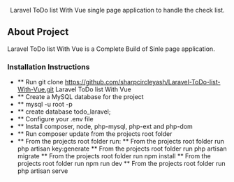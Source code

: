 <p align="center">Laravel ToDo list With Vue single page application to handle the check list.
</p>

## About Project


Laravel ToDo list With Vue is a Complete Build of Sinle page application.


### Installation Instructions

- ** Run git clone https://github.com/sharpcircleyash/Laravel-ToDo-list-With-Vue.git Laravel ToDo list With Vue
- ** Create a MySQL database for the project
- ** mysql -u root -p
- ** create database todo_laravel;
- ** Configure your .env file
- ** Install composer, node, php-mysql, php-ext and php-dom
- ** Run composer update from the projects root folder
- ** From the projects root folder run:
        ** From the projects root folder run php artisan key:generate
        ** From the projects root folder run php artisan migrate
        ** From the projects root folder run npm install
        ** From the projects root folder run npm run dev
        ** From the projects root folder run php artisan serve
